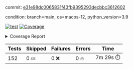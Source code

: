 commit: [e31e98dc0065831f43fb9395293decbbc3612602](https://github.com/rcmdnk/homebrew-file/tree/e31e98dc0065831f43fb9395293decbbc3612602)

condition: branch=main, os=macos-12, python_version=3.9

[![test](https://github.com/rcmdnk/homebrew-file/actions/workflows/test.yml/badge.svg)](https://github.com/rcmdnk/homebrew-file/actions/runs/4444680404)
<a href="https://github.com/rcmdnk/homebrew-file/blob/e31e98dc0065831f43fb9395293decbbc3612602/README.md"><img alt="Coverage" src="https://img.shields.io/badge/Coverage-54%25-orange.svg" /></a><details><summary>Coverage Report </summary><table><tr><th>File</th><th>Stmts</th><th>Miss</th><th>Cover</th><th>Missing</th></tr><tbody><tr><td colspan="5"><b>bin</b></td></tr><tr><td>&nbsp; &nbsp;<a href="https://github.com/rcmdnk/homebrew-file/blob/e31e98dc0065831f43fb9395293decbbc3612602/bin/brew-file">brew-file</a></td><td>1881</td><td>858</td><td>54%</td><td><a href="https://github.com/rcmdnk/homebrew-file/blob/e31e98dc0065831f43fb9395293decbbc3612602/bin/brew-file#L43-L58">43&ndash;58</a>, <a href="https://github.com/rcmdnk/homebrew-file/blob/e31e98dc0065831f43fb9395293decbbc3612602/bin/brew-file#L63-L65">63&ndash;65</a>, <a href="https://github.com/rcmdnk/homebrew-file/blob/e31e98dc0065831f43fb9395293decbbc3612602/bin/brew-file#L158">158</a>, <a href="https://github.com/rcmdnk/homebrew-file/blob/e31e98dc0065831f43fb9395293decbbc3612602/bin/brew-file#L273">273</a>, <a href="https://github.com/rcmdnk/homebrew-file/blob/e31e98dc0065831f43fb9395293decbbc3612602/bin/brew-file#L292">292</a>, <a href="https://github.com/rcmdnk/homebrew-file/blob/e31e98dc0065831f43fb9395293decbbc3612602/bin/brew-file#L357">357</a>, <a href="https://github.com/rcmdnk/homebrew-file/blob/e31e98dc0065831f43fb9395293decbbc3612602/bin/brew-file#L360-L363">360&ndash;363</a>, <a href="https://github.com/rcmdnk/homebrew-file/blob/e31e98dc0065831f43fb9395293decbbc3612602/bin/brew-file#L377-L382">377&ndash;382</a>, <a href="https://github.com/rcmdnk/homebrew-file/blob/e31e98dc0065831f43fb9395293decbbc3612602/bin/brew-file#L420-L425">420&ndash;425</a>, <a href="https://github.com/rcmdnk/homebrew-file/blob/e31e98dc0065831f43fb9395293decbbc3612602/bin/brew-file#L436">436</a>, <a href="https://github.com/rcmdnk/homebrew-file/blob/e31e98dc0065831f43fb9395293decbbc3612602/bin/brew-file#L641">641</a>, <a href="https://github.com/rcmdnk/homebrew-file/blob/e31e98dc0065831f43fb9395293decbbc3612602/bin/brew-file#L643">643</a>, <a href="https://github.com/rcmdnk/homebrew-file/blob/e31e98dc0065831f43fb9395293decbbc3612602/bin/brew-file#L645">645</a>, <a href="https://github.com/rcmdnk/homebrew-file/blob/e31e98dc0065831f43fb9395293decbbc3612602/bin/brew-file#L662-L666">662&ndash;666</a>, <a href="https://github.com/rcmdnk/homebrew-file/blob/e31e98dc0065831f43fb9395293decbbc3612602/bin/brew-file#L679-L684">679&ndash;684</a>, <a href="https://github.com/rcmdnk/homebrew-file/blob/e31e98dc0065831f43fb9395293decbbc3612602/bin/brew-file#L694">694</a>, <a href="https://github.com/rcmdnk/homebrew-file/blob/e31e98dc0065831f43fb9395293decbbc3612602/bin/brew-file#L710">710</a>, <a href="https://github.com/rcmdnk/homebrew-file/blob/e31e98dc0065831f43fb9395293decbbc3612602/bin/brew-file#L714-L718">714&ndash;718</a>, <a href="https://github.com/rcmdnk/homebrew-file/blob/e31e98dc0065831f43fb9395293decbbc3612602/bin/brew-file#L736-L750">736&ndash;750</a>, <a href="https://github.com/rcmdnk/homebrew-file/blob/e31e98dc0065831f43fb9395293decbbc3612602/bin/brew-file#L843-L858">843&ndash;858</a>, <a href="https://github.com/rcmdnk/homebrew-file/blob/e31e98dc0065831f43fb9395293decbbc3612602/bin/brew-file#L886">886</a>, <a href="https://github.com/rcmdnk/homebrew-file/blob/e31e98dc0065831f43fb9395293decbbc3612602/bin/brew-file#L897-L898">897&ndash;898</a>, <a href="https://github.com/rcmdnk/homebrew-file/blob/e31e98dc0065831f43fb9395293decbbc3612602/bin/brew-file#L906">906</a>, <a href="https://github.com/rcmdnk/homebrew-file/blob/e31e98dc0065831f43fb9395293decbbc3612602/bin/brew-file#L919-L924">919&ndash;924</a>, <a href="https://github.com/rcmdnk/homebrew-file/blob/e31e98dc0065831f43fb9395293decbbc3612602/bin/brew-file#L928-L930">928&ndash;930</a>, <a href="https://github.com/rcmdnk/homebrew-file/blob/e31e98dc0065831f43fb9395293decbbc3612602/bin/brew-file#L934-L937">934&ndash;937</a>, <a href="https://github.com/rcmdnk/homebrew-file/blob/e31e98dc0065831f43fb9395293decbbc3612602/bin/brew-file#L1032-L1034">1032&ndash;1034</a>, <a href="https://github.com/rcmdnk/homebrew-file/blob/e31e98dc0065831f43fb9395293decbbc3612602/bin/brew-file#L1037">1037</a>, <a href="https://github.com/rcmdnk/homebrew-file/blob/e31e98dc0065831f43fb9395293decbbc3612602/bin/brew-file#L1043">1043</a>, <a href="https://github.com/rcmdnk/homebrew-file/blob/e31e98dc0065831f43fb9395293decbbc3612602/bin/brew-file#L1066-L1069">1066&ndash;1069</a>, <a href="https://github.com/rcmdnk/homebrew-file/blob/e31e98dc0065831f43fb9395293decbbc3612602/bin/brew-file#L1131">1131</a>, <a href="https://github.com/rcmdnk/homebrew-file/blob/e31e98dc0065831f43fb9395293decbbc3612602/bin/brew-file#L1160">1160</a>, <a href="https://github.com/rcmdnk/homebrew-file/blob/e31e98dc0065831f43fb9395293decbbc3612602/bin/brew-file#L1193">1193</a>, <a href="https://github.com/rcmdnk/homebrew-file/blob/e31e98dc0065831f43fb9395293decbbc3612602/bin/brew-file#L1196">1196</a>, <a href="https://github.com/rcmdnk/homebrew-file/blob/e31e98dc0065831f43fb9395293decbbc3612602/bin/brew-file#L1208">1208</a>, <a href="https://github.com/rcmdnk/homebrew-file/blob/e31e98dc0065831f43fb9395293decbbc3612602/bin/brew-file#L1210">1210</a>, <a href="https://github.com/rcmdnk/homebrew-file/blob/e31e98dc0065831f43fb9395293decbbc3612602/bin/brew-file#L1241">1241</a>, <a href="https://github.com/rcmdnk/homebrew-file/blob/e31e98dc0065831f43fb9395293decbbc3612602/bin/brew-file#L1245">1245</a>, <a href="https://github.com/rcmdnk/homebrew-file/blob/e31e98dc0065831f43fb9395293decbbc3612602/bin/brew-file#L1249-L1252">1249&ndash;1252</a>, <a href="https://github.com/rcmdnk/homebrew-file/blob/e31e98dc0065831f43fb9395293decbbc3612602/bin/brew-file#L1254-L1257">1254&ndash;1257</a>, <a href="https://github.com/rcmdnk/homebrew-file/blob/e31e98dc0065831f43fb9395293decbbc3612602/bin/brew-file#L1286-L1300">1286&ndash;1300</a>, <a href="https://github.com/rcmdnk/homebrew-file/blob/e31e98dc0065831f43fb9395293decbbc3612602/bin/brew-file#L1305-L1308">1305&ndash;1308</a>, <a href="https://github.com/rcmdnk/homebrew-file/blob/e31e98dc0065831f43fb9395293decbbc3612602/bin/brew-file#L1311-L1317">1311&ndash;1317</a>, <a href="https://github.com/rcmdnk/homebrew-file/blob/e31e98dc0065831f43fb9395293decbbc3612602/bin/brew-file#L1322">1322</a>, <a href="https://github.com/rcmdnk/homebrew-file/blob/e31e98dc0065831f43fb9395293decbbc3612602/bin/brew-file#L1330">1330</a>, <a href="https://github.com/rcmdnk/homebrew-file/blob/e31e98dc0065831f43fb9395293decbbc3612602/bin/brew-file#L1336-L1341">1336&ndash;1341</a>, <a href="https://github.com/rcmdnk/homebrew-file/blob/e31e98dc0065831f43fb9395293decbbc3612602/bin/brew-file#L1352-L1374">1352&ndash;1374</a>, <a href="https://github.com/rcmdnk/homebrew-file/blob/e31e98dc0065831f43fb9395293decbbc3612602/bin/brew-file#L1402">1402</a>, <a href="https://github.com/rcmdnk/homebrew-file/blob/e31e98dc0065831f43fb9395293decbbc3612602/bin/brew-file#L1418-L1425">1418&ndash;1425</a>, <a href="https://github.com/rcmdnk/homebrew-file/blob/e31e98dc0065831f43fb9395293decbbc3612602/bin/brew-file#L1430-L1446">1430&ndash;1446</a>, <a href="https://github.com/rcmdnk/homebrew-file/blob/e31e98dc0065831f43fb9395293decbbc3612602/bin/brew-file#L1451-L1455">1451&ndash;1455</a>, <a href="https://github.com/rcmdnk/homebrew-file/blob/e31e98dc0065831f43fb9395293decbbc3612602/bin/brew-file#L1469-L1516">1469&ndash;1516</a>, <a href="https://github.com/rcmdnk/homebrew-file/blob/e31e98dc0065831f43fb9395293decbbc3612602/bin/brew-file#L1519-L1550">1519&ndash;1550</a>, <a href="https://github.com/rcmdnk/homebrew-file/blob/e31e98dc0065831f43fb9395293decbbc3612602/bin/brew-file#L1555-L1587">1555&ndash;1587</a>, <a href="https://github.com/rcmdnk/homebrew-file/blob/e31e98dc0065831f43fb9395293decbbc3612602/bin/brew-file#L1592-L1673">1592&ndash;1673</a>, <a href="https://github.com/rcmdnk/homebrew-file/blob/e31e98dc0065831f43fb9395293decbbc3612602/bin/brew-file#L1676-L1685">1676&ndash;1685</a>, <a href="https://github.com/rcmdnk/homebrew-file/blob/e31e98dc0065831f43fb9395293decbbc3612602/bin/brew-file#L1698">1698</a>, <a href="https://github.com/rcmdnk/homebrew-file/blob/e31e98dc0065831f43fb9395293decbbc3612602/bin/brew-file#L1703">1703</a>, <a href="https://github.com/rcmdnk/homebrew-file/blob/e31e98dc0065831f43fb9395293decbbc3612602/bin/brew-file#L1708-L1747">1708&ndash;1747</a>, <a href="https://github.com/rcmdnk/homebrew-file/blob/e31e98dc0065831f43fb9395293decbbc3612602/bin/brew-file#L1751-L1860">1751&ndash;1860</a>, <a href="https://github.com/rcmdnk/homebrew-file/blob/e31e98dc0065831f43fb9395293decbbc3612602/bin/brew-file#L1870-L1882">1870&ndash;1882</a>, <a href="https://github.com/rcmdnk/homebrew-file/blob/e31e98dc0065831f43fb9395293decbbc3612602/bin/brew-file#L1886">1886</a>, <a href="https://github.com/rcmdnk/homebrew-file/blob/e31e98dc0065831f43fb9395293decbbc3612602/bin/brew-file#L1895-L1973">1895&ndash;1973</a>, <a href="https://github.com/rcmdnk/homebrew-file/blob/e31e98dc0065831f43fb9395293decbbc3612602/bin/brew-file#L1981-L2026">1981&ndash;2026</a>, <a href="https://github.com/rcmdnk/homebrew-file/blob/e31e98dc0065831f43fb9395293decbbc3612602/bin/brew-file#L2029-L2036">2029&ndash;2036</a>, <a href="https://github.com/rcmdnk/homebrew-file/blob/e31e98dc0065831f43fb9395293decbbc3612602/bin/brew-file#L2040-L2041">2040&ndash;2041</a>, <a href="https://github.com/rcmdnk/homebrew-file/blob/e31e98dc0065831f43fb9395293decbbc3612602/bin/brew-file#L2046-L2090">2046&ndash;2090</a>, <a href="https://github.com/rcmdnk/homebrew-file/blob/e31e98dc0065831f43fb9395293decbbc3612602/bin/brew-file#L2099-L2135">2099&ndash;2135</a>, <a href="https://github.com/rcmdnk/homebrew-file/blob/e31e98dc0065831f43fb9395293decbbc3612602/bin/brew-file#L2138-L2144">2138&ndash;2144</a>, <a href="https://github.com/rcmdnk/homebrew-file/blob/e31e98dc0065831f43fb9395293decbbc3612602/bin/brew-file#L2148-L2156">2148&ndash;2156</a>, <a href="https://github.com/rcmdnk/homebrew-file/blob/e31e98dc0065831f43fb9395293decbbc3612602/bin/brew-file#L2178-L2179">2178&ndash;2179</a>, <a href="https://github.com/rcmdnk/homebrew-file/blob/e31e98dc0065831f43fb9395293decbbc3612602/bin/brew-file#L2183">2183</a>, <a href="https://github.com/rcmdnk/homebrew-file/blob/e31e98dc0065831f43fb9395293decbbc3612602/bin/brew-file#L2194-L2195">2194&ndash;2195</a>, <a href="https://github.com/rcmdnk/homebrew-file/blob/e31e98dc0065831f43fb9395293decbbc3612602/bin/brew-file#L2205-L2374">2205&ndash;2374</a>, <a href="https://github.com/rcmdnk/homebrew-file/blob/e31e98dc0065831f43fb9395293decbbc3612602/bin/brew-file#L2380-L2535">2380&ndash;2535</a>, <a href="https://github.com/rcmdnk/homebrew-file/blob/e31e98dc0065831f43fb9395293decbbc3612602/bin/brew-file#L2563">2563</a>, <a href="https://github.com/rcmdnk/homebrew-file/blob/e31e98dc0065831f43fb9395293decbbc3612602/bin/brew-file#L2588">2588</a>, <a href="https://github.com/rcmdnk/homebrew-file/blob/e31e98dc0065831f43fb9395293decbbc3612602/bin/brew-file#L2665">2665</a>, <a href="https://github.com/rcmdnk/homebrew-file/blob/e31e98dc0065831f43fb9395293decbbc3612602/bin/brew-file#L2670-L2681">2670&ndash;2681</a>, <a href="https://github.com/rcmdnk/homebrew-file/blob/e31e98dc0065831f43fb9395293decbbc3612602/bin/brew-file#L2705-L2713">2705&ndash;2713</a>, <a href="https://github.com/rcmdnk/homebrew-file/blob/e31e98dc0065831f43fb9395293decbbc3612602/bin/brew-file#L2736">2736</a>, <a href="https://github.com/rcmdnk/homebrew-file/blob/e31e98dc0065831f43fb9395293decbbc3612602/bin/brew-file#L2748">2748</a>, <a href="https://github.com/rcmdnk/homebrew-file/blob/e31e98dc0065831f43fb9395293decbbc3612602/bin/brew-file#L2764">2764</a>, <a href="https://github.com/rcmdnk/homebrew-file/blob/e31e98dc0065831f43fb9395293decbbc3612602/bin/brew-file#L2778-L2782">2778&ndash;2782</a>, <a href="https://github.com/rcmdnk/homebrew-file/blob/e31e98dc0065831f43fb9395293decbbc3612602/bin/brew-file#L2786-L2789">2786&ndash;2789</a>, <a href="https://github.com/rcmdnk/homebrew-file/blob/e31e98dc0065831f43fb9395293decbbc3612602/bin/brew-file#L2792-L2795">2792&ndash;2795</a>, <a href="https://github.com/rcmdnk/homebrew-file/blob/e31e98dc0065831f43fb9395293decbbc3612602/bin/brew-file#L2798-L2806">2798&ndash;2806</a>, <a href="https://github.com/rcmdnk/homebrew-file/blob/e31e98dc0065831f43fb9395293decbbc3612602/bin/brew-file#L2835-L2842">2835&ndash;2842</a>, <a href="https://github.com/rcmdnk/homebrew-file/blob/e31e98dc0065831f43fb9395293decbbc3612602/bin/brew-file#L2853-L2860">2853&ndash;2860</a>, <a href="https://github.com/rcmdnk/homebrew-file/blob/e31e98dc0065831f43fb9395293decbbc3612602/bin/brew-file#L2941-L2943">2941&ndash;2943</a>, <a href="https://github.com/rcmdnk/homebrew-file/blob/e31e98dc0065831f43fb9395293decbbc3612602/bin/brew-file#L2964">2964</a>, <a href="https://github.com/rcmdnk/homebrew-file/blob/e31e98dc0065831f43fb9395293decbbc3612602/bin/brew-file#L2970">2970</a>, <a href="https://github.com/rcmdnk/homebrew-file/blob/e31e98dc0065831f43fb9395293decbbc3612602/bin/brew-file#L2981-L3593">2981&ndash;3593</a>, <a href="https://github.com/rcmdnk/homebrew-file/blob/e31e98dc0065831f43fb9395293decbbc3612602/bin/brew-file#L3597">3597</a></td></tr><tr><td><b>TOTAL</b></td><td><b>1881</b></td><td><b>858</b></td><td><b>54%</b></td><td>&nbsp;</td></tr></tbody></table></details>

| Tests | Skipped | Failures | Errors | Time |
| ----- | ------- | -------- | -------- | ------------------ |
| 152 | 0 :zzz: | 0 :x: | 0 :fire: | 7m 29s :stopwatch: |

